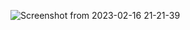 ![Screenshot from 2023-02-16 21-21-39](https://user-images.githubusercontent.com/47878607/219417911-feeff417-47b0-4186-a30c-daed937a8ffb.png)
